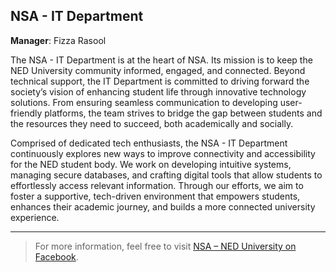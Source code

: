
## NSA - IT Department
**Manager**: Fizza Rasool

The NSA - IT Department is at the heart of NSA. Its mission is to keep the NED University community informed, engaged, and connected. Beyond technical support, the IT Department is committed to driving forward the society’s vision of enhancing student life through innovative technology solutions. From ensuring seamless communication to developing user-friendly platforms, the team strives to bridge the gap between students and the resources they need to succeed, both academically and socially.

Comprised of dedicated tech enthusiasts, the NSA - IT Department continuously explores new ways to improve connectivity and accessibility for the NED student body. We work on developing intuitive systems, managing secure databases, and crafting digital tools that allow students to effortlessly access relevant information. Through our efforts, we aim to foster a supportive, tech-driven environment that empowers students, enhances their academic journey, and builds a more connected university experience.

---

> For more information, feel free to visit [NSA – NED University on Facebook](https://www.facebook.com/NSANEDUniversity/).
